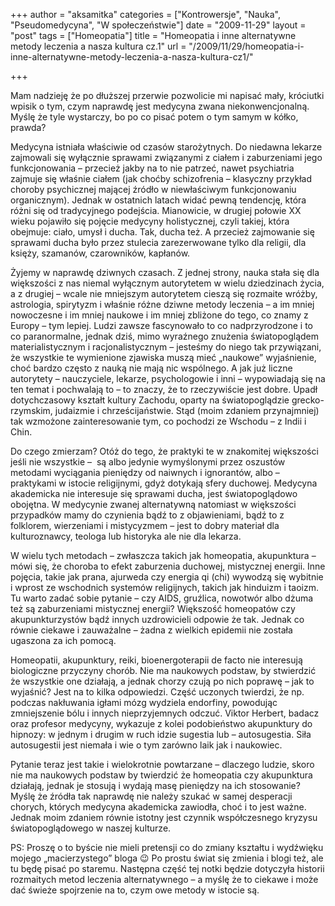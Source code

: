 +++
author = "aksamitka"
categories = ["Kontrowersje", "Nauka", "Pseudomedycyna", "W społeczeństwie"]
date = "2009-11-29"
layout = "post"
tags = ["Homeopatia"]
title = "Homeopatia i inne alternatywne metody leczenia a nasza kultura cz.1"
url = "/2009/11/29/homeopatia-i-inne-alternatywne-metody-leczenia-a-nasza-kultura-cz1/"

+++

Mam nadzieję że po dłuższej przerwie pozwolicie mi napisać mały, króciutki wpisik o tym, czym naprawdę jest medycyna zwana niekonwencjonalną. Myślę że tyle wystarczy, bo po co pisać potem o tym samym w kółko, prawda?

<!--more-->

Medycyna istniała właściwie od czasów starożytnych. Do niedawna lekarze zajmowali się wyłącznie sprawami związanymi z ciałem i zaburzeniami jego funkcjonowania &#8211; przecież jakby na to nie patrzeć, nawet psychiatria zajmuje się właśnie ciałem (jak choćby schizofrenia &#8211; klasyczny przykład choroby psychicznej mającej źródło w niewłaściwym funkcjonowaniu organicznym). Jednak w ostatnich latach widać pewną tendencję, która różni się od tradycyjnego podejścia. Mianowicie, w drugiej połowie XX wieku pojawiło się pojęcie medycyny holistycznej, czyli takiej, która obejmuje: ciało, umysł i ducha. Tak, ducha też. A przecież zajmowanie się sprawami ducha było przez stulecia zarezerwowane tylko dla religii, dla księży, szamanów, czarowników, kapłanów.

Żyjemy w naprawdę dziwnych czasach. Z jednej strony, nauka stała się dla większości z nas niemal wyłącznym autorytetem w wielu dziedzinach życia, a z drugiej &#8211; wcale nie mniejszym autorytetem cieszą się rozmaite wróżby, astrologia, spirytyzm i właśnie różne dziwne metody leczenia &#8211; a im mniej nowoczesne i im mniej naukowe i im mniej zbliżone do tego, co znamy z Europy &#8211; tym lepiej. Ludzi zawsze fascynowało to co nadprzyrodzone i to co paranormalne, jednak dziś, mimo wyraźnego znużenia światopoglądem materialistycznym i racjonalistycznym &#8211; jesteśmy do niego tak przywiązani, że wszystkie te wymienione zjawiska muszą mieć &#8222;naukowe&#8221; wyjaśnienie, choć bardzo często z nauką nie mają nic wspólnego. A jak już liczne autorytety &#8211; nauczyciele, lekarze, psychologowie i inni &#8211; wypowiadają się na ten temat i pochwalają to &#8211; to znaczy, że to rzeczywiście jest dobre. Upadł dotychczasowy kształt kultury Zachodu, oparty na światopoglądzie grecko-rzymskim, judaizmie i chrześcijaństwie. Stąd (moim zdaniem przynajmniej) tak wzmożone zainteresowanie tym, co pochodzi ze Wschodu &#8211; z Indii i Chin.

Do czego zmierzam? Otóż do tego, że praktyki te w znakomitej większości jeśli nie wszystkie &#8211;  są albo jedynie wymyślonymi przez oszustów metodami wyciągania pieniędzy od naiwnych i ignorantów, albo &#8211; praktykami w istocie religijnymi, gdyż dotykają sfery duchowej. Medycyna akademicka nie interesuje się sprawami ducha, jest światopoglądowo obojętna. W medycynie zwanej alternatywną natomiast w większości przypadków mamy do czynienia bądź to z objawieniami, bądź to z folklorem, wierzeniami i mistycyzmem &#8211; jest to dobry materiał dla kulturoznawcy, teologa lub historyka ale nie dla lekarza.

W wielu tych metodach &#8211; zwłaszcza takich jak homeopatia, akupunktura &#8211; mówi się, że choroba to efekt zaburzenia duchowej, mistycznej energii. Inne pojęcia, takie jak prana, ajurweda czy energia qi (chi) wywodzą się wybitnie i wprost ze wschodnich systemów religijnych, takich jak hinduizm i taoizm. Tu warto zadać sobie pytanie &#8211; czy AIDS, gruźlica, nowotwór albo dżuma też są zaburzeniami mistycznej energii? Większość homeopatów czy akupunkturzystów bądź innych uzdrowicieli odpowie że tak. Jednak co równie ciekawe i zauważalne &#8211; żadna z wielkich epidemii nie została ugaszona za ich pomocą.

Homeopatii, akupunktury, reiki, bioenergoterapii de facto nie interesują biologiczne przyczyny chorób. Nie ma naukowych podstaw, by stwierdzić że wszystkie one działają, a jednak chorzy czują po nich poprawę &#8211; jak to wyjaśnić? Jest na to kilka odpowiedzi. Część uczonych twierdzi, że np. podczas nakłuwania igłami mózg wydziela endorfiny, powodując zmniejszenie bólu i innych nieprzyjemnych odczuć. Viktor Herbert, badacz oraz profesor medycyny, wykazuje z kolei podobieństwo akupunktury do hipnozy: w jednym i drugim w ruch idzie sugestia lub &#8211; autosugestia. Siła autosugestii jest niemała i wie o tym zarówno laik jak i naukowiec.

Pytanie teraz jest takie i wielokrotnie powtarzane &#8211; dlaczego ludzie, skoro nie ma naukowych podstaw by twierdzić że homeopatia czy akupunktura działają, jednak je stosują i wydają masę pieniędzy na ich stosowanie? Myślę że źródła tak naprawdę nie należy szukać w samej desperacji chorych, których medycyna akademicka zawiodła, choć i to jest ważne. Jednak moim zdaniem równie istotny jest czynnik współczesnego kryzysu światopoglądowego w naszej kulturze.

PS: Proszę o to byście nie mieli pretensji co do zmiany kształtu i wydźwięku mojego &#8222;macierzystego&#8221; bloga 😉 Po prostu świat się zmienia i blogi też, ale tu będę pisać po staremu. Następna część tej notki będzie dotyczyła historii rozmaitych metod leczenia alternatywnego &#8211; a myślę że to ciekawe i może dać świeże spojrzenie na to, czym owe metody w istocie są.
